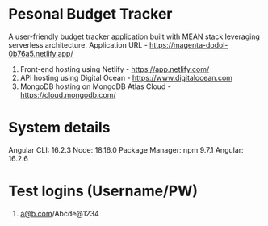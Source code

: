 # Pesonal Budget Tracker
A user-friendly budget tracker application built with MEAN stack leveraging serverless architecture.
Application URL - https://magenta-dodol-0b76a5.netlify.app/ <br />

1. Front-end hosting using Netlify - https://app.netlify.com/ <br />
2. API hosting using Digital Ocean - https://www.digitalocean.com <br />
3. MongoDB hosting on MongoDB Atlas Cloud - https://cloud.mongodb.com/

# System details
Angular CLI: 16.2.3
Node: 18.16.0
Package Manager: npm 9.7.1
Angular: 16.2.6

# Test logins (Username/PW)
1. a@b.com/Abcde@1234






